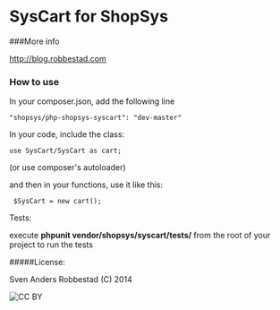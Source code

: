 # SysCart for ShopSys

###More info

http://blog.robbestad.com

### How to use

In your composer.json, add the following line

    "shopsys/php-shopsys-syscart": "dev-master"


In your code, include the class:

    use SysCart/SysCart as cart;

(or use composer's autoloader)

and then in your functions, use it like this:

     $SysCart = new cart();

Tests:

execute **phpunit vendor/shopsys/syscart/tests/** from the root of your project to run the tests

#####License:

Sven Anders Robbestad (C) 2014

<img src="http://i.creativecommons.org/l/by/3.0/88x31.png" alt="CC BY">

